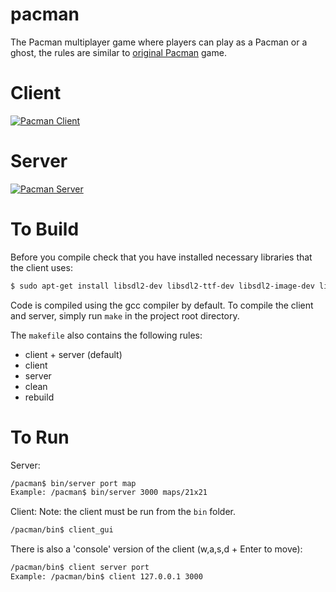 # pacman
The Pacman multiplayer game where players can play as a Pacman or a ghost, the rules are similar to [original Pacman][orig_pac] game.
# Client
[![Pacman Client](https://raw.githubusercontent.com/SomePeaceStudio/packman/new-prot/pacman-client.png)](https://raw.githubusercontent.com/SomePeaceStudio/packman/new-prot/pacman-client.png)

# Server
[![Pacman Server](https://raw.githubusercontent.com/SomePeaceStudio/packman/new-prot/pacman-server.png)](https://raw.githubusercontent.com/SomePeaceStudio/packman/new-prot/pacman-server.png)

# To Build
Before you compile check that you have installed necessary libraries that the client uses:
```sh
$ sudo apt-get install libsdl2-dev libsdl2-ttf-dev libsdl2-image-dev libgtk-3-dev
```

Code is compiled using the gcc compiler by default. To compile the client and server, simply run `make` in the project root directory. 

The `makefile` also contains the following rules:
* client + server (default)
* client
* server
* clean
* rebuild

# To Run

Server:
```sh
/pacman$ bin/server port map
Example: /pacman$ bin/server 3000 maps/21x21
```

Client:
Note: the client must be run from the `bin` folder.
```sh
/pacman/bin$ client_gui
```

There is also a 'console' version of the client (w,a,s,d + Enter to move):
```sh
/pacman/bin$ client server port
Example: /pacman/bin$ client 127.0.0.1 3000
```

[orig_pac]: https://en.wikipedia.org/wiki/Pac-Man
